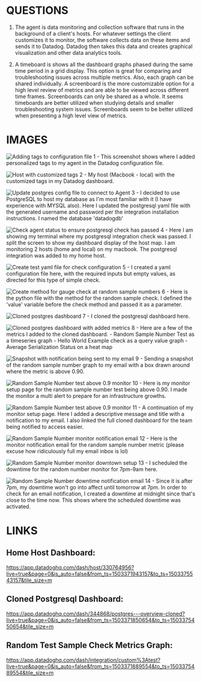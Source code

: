 # QUESTIONS
1. The agent is data monitoring and collection software that runs in the background of a client's hosts. For whatever settings the client customizes it to monitor, the software collects data on these items and sends it to Datadog. Datadog then takes this data and creates graphical visualization and other data analytics tools.

2. A timeboard is shows all the dashboard graphs phased during the same time period in a grid display. This option is great for comparing and troubleshooting issues across multiple metrics. Also, each graph can be shared individually. A screenboard is the more customizable option for a high level review of metrics and are able to be viewed across different time frames. Screenboards can only be shared as a whole. It seems timeboards are better utilized when studying details and smaller troubleshooting system issues. Screenboards seem to be better utilized when presenting a high level view of metrics.



# IMAGES
![Adding tags to configuration file](img/01.png?raw=true)
1 - This screenshot shows where I added personalized tags to my agent in the Datadog configuration file.

![Host with customized tags](img/02.png?raw=true)
2 - My host (Macbook - local) with the customized tags in my Datadog dashboard.

![Update postgres config file to connect to Agent](img/03.png?raw=true)
3 - I decided to use PostgreSQL to host my database as I'm most familiar with it (I have experience with MYSQL also). Here I updated the postgresql yaml file with the generated username and password per the integration installation instructions. I named the database 'datadogdb'

![Check agent status to ensure postgresql check has passed](img/04.png?raw=true)
4 - Here I am showing my terminal where my postgresql integration check was passed. I split the screen to show my dashboard display of the host map. I am monitoring 2 hosts (home and local) on my macbook. The postgresql integration was added to my home host.

![Create test yaml file for check configuration](img/05.png?raw=true)
5 - I created a yaml configuration file here, with the required inputs but empty values, as directed for this type of simple check.

![Create method for gauge check at random sample numbers](img/06.png?raw=true)
6 - Here is the python file with the method for the random sample check. I defined the 'value' variable before the check method and passed it as a parameter.

![Cloned postgres dashboard](img/07.png?raw=true)
7 - I cloned the postgresql dashboard here.

![Cloned postgres dashboard with added metrics](img/07.png?raw=true)
8 - Here are a few of the metrics I added to the cloned dashboard. 
      - Random Sample Number Test as a timeseries graph
      - Hello World Example check as a query value graph
      - Average Serialization Status on a heat map

![Snapshot with notification being sent to my email](img/09.png?raw=true)
9 - Sending a snapshot of the random sample number graph to my email with a box drawn around where the metric is above 0.90.

![Random Sample Number test above 0.9 monitor](img/10.png?raw=true)
10 - Here is my monitor setup page for the random sample number test being above 0.90. I made the monitor a multi alert to prepare for an infrastructure growths. 

![Random Sample Number test above 0.9 monitor](img/11.png?raw=true)
11 - A continuation of my monitor setup page. Here I added a descriptive message and title with a notification to my email. I also linked the full cloned dashboard for the team being notified to access easier. 

![Random Sample Number monitor notification email](img/12.png?raw=true)
12 - Here is the monitor notification email for the random sample number metric (please excuse how ridiculously full my email inbox is lol)

![Random Sample Number monitor downtown setup](img/13.png?raw=true)
13 - I scheduled the downtime for the random number monitor for 7pm-9am here. 

![Random Sample Number downtime notification email](img/14.png?raw=true)
14 - Since it is after 7pm, my downtime won't go into affect until tomorrow at 7pm. In order to check for an email notification, I created a downtime at midnight since that's close to the time now. This shows where the scheduled downtime was activated.



# LINKS

## Home Host Dashboard:
https://app.datadoghq.com/dash/host/330764956?live=true&page=0&is_auto=false&from_ts=1503371943157&to_ts=1503375543157&tile_size=m

## Cloned Postgresql Dashboard:
https://app.datadoghq.com/dash/344868/postgres---overview-cloned?live=true&page=0&is_auto=false&from_ts=1503371850654&to_ts=1503375450654&tile_size=m

## Random Test Sample Check Metrics Graph:
https://app.datadoghq.com/dash/integration/custom%3Atest?live=true&page=0&is_auto=false&from_ts=1503371889554&to_ts=1503375489554&tile_size=m
